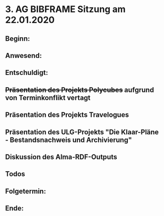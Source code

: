 # 3. AG BIBFRAME Sitzung am 22.01.2020

## Beginn: 

## Anwesend:


## Entschuldigt:


## ~~Präsentation des Projekts Polycubes~~ aufgrund von Terminkonflikt vertagt

## Präsentation des Projekts Travelogues

## Präsentation des ULG-Projekts "Die Klaar-Pläne - Bestandsnachweis und Archivierung"

## Diskussion des Alma-RDF-Outputs

## Todos

## Folgetermin: 

## Ende: 

